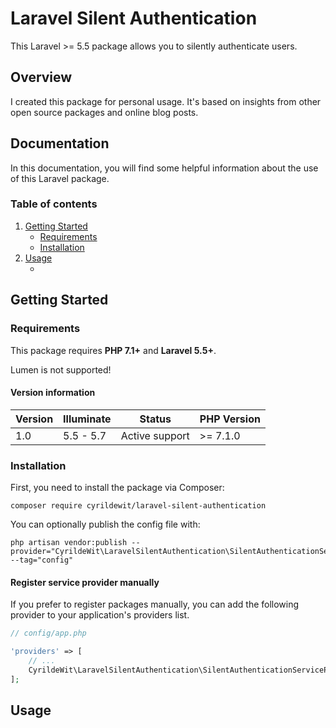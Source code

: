 # Laravel Silent Authentication

This Laravel >= 5.5 package allows you to silently authenticate users.

## Overview

I created this package for personal usage. It's based on insights from other open source packages and online blog posts.

## Documentation

In this documentation, you will find some helpful information about the use of this Laravel package.

### Table of contents

1. [Getting Started](#getting-started)
    * [Requirements](#requirements)
    * [Installation](#installation)
2. [Usage](#usage)
    * [](#preparing-your-model)

## Getting Started

### Requirements

This package requires **PHP 7.1+** and **Laravel 5.5+**.

Lumen is not supported!

#### Version information

| Version | Illuminate | Status         | PHP Version |
|---------|------------|----------------|-------------|
| 1.0     | 5.5 - 5.7  | Active support | >= 7.1.0    |

### Installation

First, you need to install the package via Composer:

```winbatch
composer require cyrildewit/laravel-silent-authentication
```

You can optionally publish the config file with:

```winbatch
php artisan vendor:publish --provider="CyrildeWit\LaravelSilentAuthentication\SilentAuthenticationServiceProvider" --tag="config"
```

#### Register service provider manually

If you prefer to register packages manually, you can add the following provider to your application's providers list.

```php
// config/app.php

'providers' => [
    // ...
    CyrildeWit\LaravelSilentAuthentication\SilentAuthenticationServiceProvider::class,
];
```

## Usage

